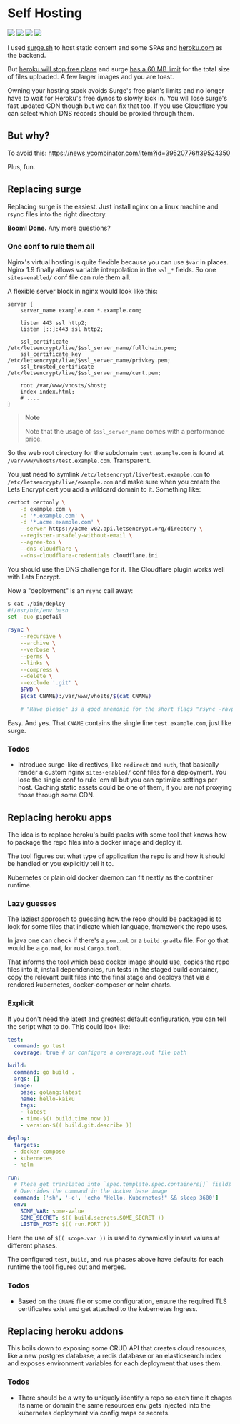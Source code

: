 <!-- hidden-no -->
<!-- tags: shell, linux, kubernetes, reinventing the wheels -->

# Self Hosting

<!-- START TAGS -->
[<img src="https://img.shields.io/badge/Tag-shell-brightgreen">](/tags/shell)
[<img src="https://img.shields.io/badge/Tag-linux-brightgreen">](/tags/linux)
[<img src="https://img.shields.io/badge/Tag-kubernetes-brightgreen">](/tags/kubernetes)
[<img src="https://img.shields.io/badge/Tag-reinventing the wheels-brightgreen">](/tags/reinventing-the-wheels)
<!-- END TAGS -->

I used [surge.sh](https://surge.sh/) to host static content and some
SPAs and [heroku.com](https://www.heroku.com/) as the backend.

But [heroku will stop free plans](https://blog.heroku.com/next-chapter)
and surge [has a 60 MB limit](https://surge.sh) for the total
size of files uploaded. A few larger images and you are toast.

Owning your hosting stack avoids Surge's free plan's limits and no
longer have to wait for Heroku's free dynos to slowly kick in. You will
lose surge's fast updated CDN though but we can fix that too. If you
use Cloudflare you can select which DNS records should be proxied
through them.


## But why?

To avoid this: https://news.ycombinator.com/item?id=39520776#39524350

Plus, fun.


## Replacing surge


Replacing surge is the easiest. Just install nginx on a linux machine
and rsync files into the right directory.

**Boom! Done.** Any more questions?


### One conf to rule them all

Nginx's virtual hosting is quite flexible because you can use `$var`
in places. Nginx 1.9 finally allows variable interpolation in the
`ssl_*` fields. So one `sites-enabled/` conf file can rule them all.

A flexible server block in nginx would look like this:

```
server {
    server_name example.com *.example.com;

    listen 443 ssl http2;
    listen [::]:443 ssl http2;

    ssl_certificate          /etc/letsencrypt/live/$ssl_server_name/fullchain.pem;
    ssl_certificate_key      /etc/letsencrypt/live/$ssl_server_name/privkey.pem;
    ssl_trusted_certificate  /etc/letsencrypt/live/$ssl_server_name/cert.pem;

    root /var/www/vhosts/$host;
    index index.html;
    # ....
}
```

> **Note**
>
> Note that the usage of `$ssl_server_name` comes with a performance
> price.

So the web root directory for the subdomain `test.example.com` is
found at `/var/www/vhosts/test.example.com`. Transparent.

You just need to symlink `/etc/letsencrypt/live/test.example.com`
to `/etc/letsencrypt/live/example.com` and make sure when you create
the Lets Encrypt cert you add a wildcard domain to it. Something like:

```bash
certbot certonly \
    -d example.com \
    -d '*.example.com' \
    -d '*.acme.example.com' \
    --server https://acme-v02.api.letsencrypt.org/directory \
    --register-unsafely-without-email \
    --agree-tos \
    --dns-cloudflare \
    --dns-cloudflare-credentials cloudflare.ini
```

You should use the DNS challenge for it. The Cloudflare plugin works
well with Lets Encrypt.

Now a "deployment" is an `rsync` call away:

```bash
$ cat ./bin/deploy
#!/usr/bin/env bash
set -euo pipefail

rsync \
    --recursive \
    --archive \
    --verbose \
    --perms \
    --links \
    --compress \
    --delete \
    --exclude '.git' \
    $PWD \
    $(cat CNAME):/var/www/vhosts/$(cat CNAME)

    # "Rave please" is a good mnemonic for the short flags "rsync -ravplz"
```

Easy. And yes. That `CNAME` contains the single line `test.example.com`,
just like surge.


### Todos

- Introduce surge-like directives, like `redirect` and `auth`, that
  basically render a custom nginx `sites-enabled/` conf files for a
  deployment. You lose the single conf to rule 'em all but you can
  optimize settings per host. Caching static assets could be one of
  them, if you are not proxying those through some CDN.


## Replacing heroku apps

The idea is to replace heroku's build packs with some tool that knows
how to package the repo files into a docker image and deploy it.

The tool figures out what type of application the repo is and how it
should be handled or you explicitly tell it to.

Kubernetes or plain old docker daemon can fit neatly as the container
runtime.


### Lazy guesses

The laziest approach to guessing how the repo should be packaged is to
look for some files that indicate which language, framework the repo
uses.

In java one can check if there's a `pom.xml` or a `build.gradle` file.
For go that would be a `go.mod`, for rust `Cargo.toml`.

That informs the tool which base docker image should use, copies the
repo files into it, install dependencies, run tests in the staged
build container, copy the relevant built files into the final stage
and deploys that via a rendered kubernetes, docker-composer or helm
charts.


### Explicit

If you don't need the latest and greatest default configuration, you
can tell the script what to do. This could look like:

```yaml
test:
  command: go test
  coverage: true # or configure a coverage.out file path

build:
  command: go build .
  args: []
  image:
    base: golang:latest
    name: hello-kaiku
    tags:
    - latest
    - time-$(( build.time.now ))
    - version-$(( build.git.describe ))

deploy:
  targets:
  - docker-compose
  - kubernetes
  - helm

run:
  # These get translated into `spec.template.spec.containers[]` fields
  # Overrides the command in the docker base image
  command: ['sh', '-c', 'echo "Hello, Kubernetes!" && sleep 3600']
  env:
    SOME_VAR: some-value
    SOME_SECRET: $(( build.secrets.SOME_SECRET ))
    LISTEN_POST: $(( run.PORT ))
```

Here the use of `$(( scope.var ))` is used to dynamically insert values
at different phases.

The configured `test`, `build`, and `run` phases above have defaults
for each runtime the tool figures out and merges.


### Todos

- Based on the `CNAME` file or some configuration, ensure the required
  TLS certificates exist and get attached to the kubernetes Ingress.


## Replacing heroku addons

This boils down to exposing some CRUD API that creates cloud resources,
like a new postgres database, a redis database or an elasticsearch
index and exposes environment variables for each deployment that uses
them.


### Todos

- There should be a way to uniquely identify a repo so each time it
  chages its name or domain the same resources env gets injected into
  the kubernetes deployment via config maps or secrets.
